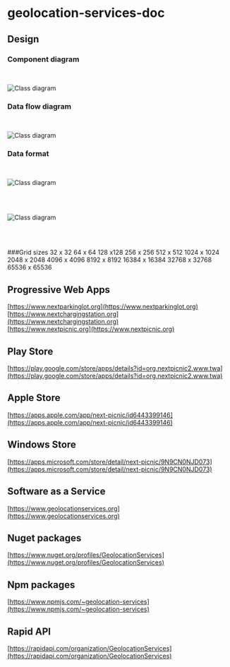 # geolocation-services-doc

## Design

### Component diagram

<br>

![Class diagram](_images/architecture-component-diagram.drawio.svg)

### Data flow diagram

<br>

![Class diagram](_images/architecture-data-flow.drawio.svg)

### Data format

<br>

![Class diagram](_images/architecture-data-format.drawio.svg)

<br>
<br>

![Class diagram](_images/architecture-quad-tree.drawio.svg)

<br>
<br>

###Grid sizes
32 x 32
64 x 64
128 x128
256 x 256
512 x 512
1024 x 1024
2048 x 2048
4096 x 4096
8192 x 8192
16384 x 16384
32768 x 32768
65536 x 65536

## Progressive Web Apps

[https://www.nextparkinglot.org](https://www.nextparkinglot.org)  
[https://www.nextchargingstation.org](https://www.nextchargingstation.org)  
[https://www.nextpicnic.org](https://www.nextpicnic.org)

## Play Store

[https://play.google.com/store/apps/details?id=org.nextpicnic2.www.twa](https://play.google.com/store/apps/details?id=org.nextpicnic2.www.twa)

## Apple Store

[https://apps.apple.com/app/next-picnic/id6443399146](https://apps.apple.com/app/next-picnic/id6443399146)

## Windows Store

[https://apps.microsoft.com/store/detail/next-picnic/9N9CN0NJD073](https://apps.microsoft.com/store/detail/next-picnic/9N9CN0NJD073)

## Software as a Service

[https://www.geolocationservices.org](https://www.geolocationservices.org)

## Nuget packages

[https://www.nuget.org/profiles/GeolocationServices](https://www.nuget.org/profiles/GeolocationServices)  

## Npm packages

[https://www.npmjs.com/~geolocation-services](https://www.npmjs.com/~geolocation-services)

## Rapid API

[https://rapidapi.com/organization/GeolocationServices](https://rapidapi.com/organization/GeolocationServices)
